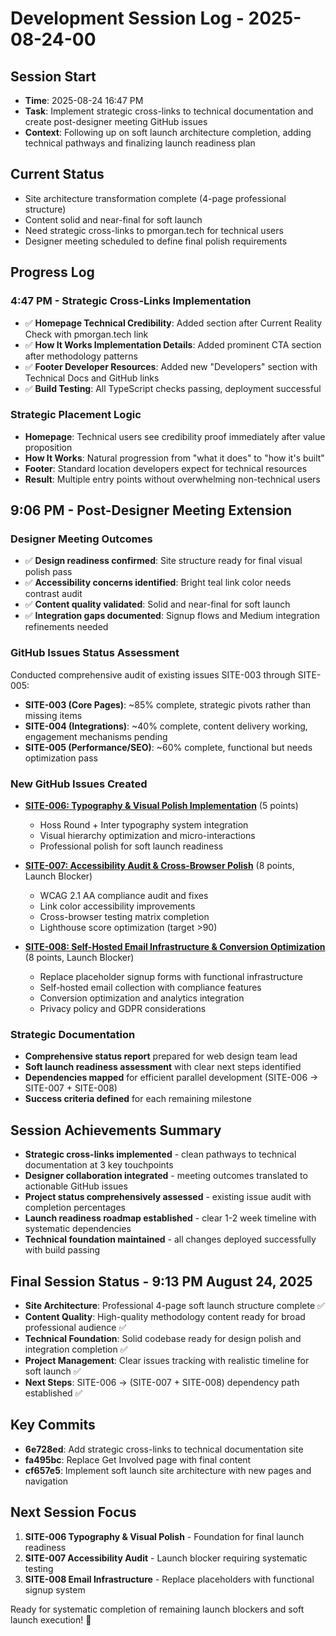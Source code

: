 # Development Session Log - 2025-08-24-00

## Session Start
- **Time**: 2025-08-24 16:47 PM
- **Task**: Implement strategic cross-links to technical documentation and create post-designer meeting GitHub issues
- **Context**: Following up on soft launch architecture completion, adding technical pathways and finalizing launch readiness plan

## Current Status
- Site architecture transformation complete (4-page professional structure)
- Content solid and near-final for soft launch
- Need strategic cross-links to pmorgan.tech for technical users
- Designer meeting scheduled to define final polish requirements

## Progress Log

### 4:47 PM - Strategic Cross-Links Implementation
- ✅ **Homepage Technical Credibility**: Added section after Current Reality Check with pmorgan.tech link
- ✅ **How It Works Implementation Details**: Added prominent CTA section after methodology patterns
- ✅ **Footer Developer Resources**: Added new "Developers" section with Technical Docs and GitHub links
- ✅ **Build Testing**: All TypeScript checks passing, deployment successful

### Strategic Placement Logic
- **Homepage**: Technical users see credibility proof immediately after value proposition
- **How It Works**: Natural progression from "what it does" to "how it's built"  
- **Footer**: Standard location developers expect for technical resources
- **Result**: Multiple entry points without overwhelming non-technical users

## 9:06 PM - Post-Designer Meeting Extension

### Designer Meeting Outcomes
- ✅ **Design readiness confirmed**: Site structure ready for final visual polish pass
- ✅ **Accessibility concerns identified**: Bright teal link color needs contrast audit
- ✅ **Content quality validated**: Solid and near-final for soft launch
- ✅ **Integration gaps documented**: Signup flows and Medium integration refinements needed

### GitHub Issues Status Assessment
Conducted comprehensive audit of existing issues SITE-003 through SITE-005:
- **SITE-003 (Core Pages)**: ~85% complete, strategic pivots rather than missing items
- **SITE-004 (Integrations)**: ~40% complete, content delivery working, engagement mechanisms pending  
- **SITE-005 (Performance/SEO)**: ~60% complete, functional but needs optimization pass

### New GitHub Issues Created
- **[SITE-006: Typography & Visual Polish Implementation](https://github.com/mediajunkie/piper-morgan-website/issues/6)** (5 points)
  - Hoss Round + Inter typography system integration
  - Visual hierarchy optimization and micro-interactions
  - Professional polish for soft launch readiness

- **[SITE-007: Accessibility Audit & Cross-Browser Polish](https://github.com/mediajunkie/piper-morgan-website/issues/7)** (8 points, Launch Blocker)
  - WCAG 2.1 AA compliance audit and fixes
  - Link color accessibility improvements
  - Cross-browser testing matrix completion
  - Lighthouse score optimization (target >90)

- **[SITE-008: Self-Hosted Email Infrastructure & Conversion Optimization](https://github.com/mediajunkie/piper-morgan-website/issues/8)** (8 points, Launch Blocker)
  - Replace placeholder signup forms with functional infrastructure
  - Self-hosted email collection with compliance features
  - Conversion optimization and analytics integration
  - Privacy policy and GDPR considerations

### Strategic Documentation
- **Comprehensive status report** prepared for web design team lead
- **Soft launch readiness assessment** with clear next steps identified
- **Dependencies mapped** for efficient parallel development (SITE-006 → SITE-007 + SITE-008)
- **Success criteria defined** for each remaining milestone

## Session Achievements Summary
- **Strategic cross-links implemented** - clean pathways to technical documentation at 3 key touchpoints
- **Designer collaboration integrated** - meeting outcomes translated to actionable GitHub issues
- **Project status comprehensively assessed** - existing issue audit with completion percentages
- **Launch readiness roadmap established** - clear 1-2 week timeline with systematic dependencies
- **Technical foundation maintained** - all changes deployed successfully with build passing

## Final Session Status - 9:13 PM August 24, 2025
- **Site Architecture**: Professional 4-page soft launch structure complete ✅
- **Content Quality**: High-quality methodology content ready for broad professional audience ✅  
- **Technical Foundation**: Solid codebase ready for design polish and integration completion ✅
- **Project Management**: Clear issues tracking with realistic timeline for soft launch ✅
- **Next Steps**: SITE-006 → (SITE-007 + SITE-008) dependency path established ✅

## Key Commits
- **6e728ed**: Add strategic cross-links to technical documentation site
- **fa495bc**: Replace Get Involved page with final content
- **cf657e5**: Implement soft launch site architecture with new pages and navigation

## Next Session Focus
1. **SITE-006 Typography & Visual Polish** - Foundation for final launch readiness
2. **SITE-007 Accessibility Audit** - Launch blocker requiring systematic testing  
3. **SITE-008 Email Infrastructure** - Replace placeholders with functional signup system

Ready for systematic completion of remaining launch blockers and soft launch execution! 🚀